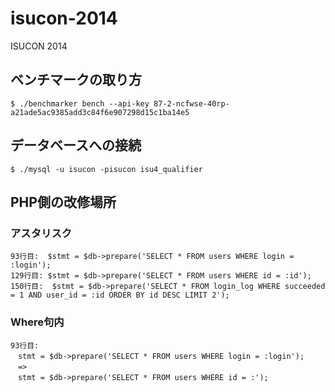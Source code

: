 isucon-2014
===========

ISUCON 2014

## ベンチマークの取り方

```
$ ./benchmarker bench --api-key 87-2-ncfwse-40rp-a21ade5ac9385add3c84f6e907298d15c1ba14e5
```

## データベースへの接続

```
$ ./mysql -u isucon -pisucon isu4_qualifier
```


## PHP側の改修場所

### アスタリスク

```
93行目:  $stmt = $db->prepare('SELECT * FROM users WHERE login = :login');
129行目: $stmt = $db->prepare('SELECT * FROM users WHERE id = :id');
150行目:  $stmt = $db->prepare('SELECT * FROM login_log WHERE succeeded = 1 AND user_id = :id ORDER BY id DESC LIMIT 2');
```

### Where句内

```
93行目: 
　stmt = $db->prepare('SELECT * FROM users WHERE login = :login');
　=> 
　stmt = $db->prepare('SELECT * FROM users WHERE id = :');
```
